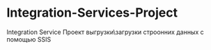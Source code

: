 # Integration-Services-Project
Integration Service
Проект выгрузки\загрузки строонних данных с помощью SSIS
